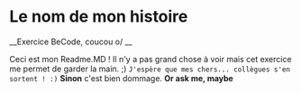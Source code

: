 # Le nom de mon histoire
__Exercice BeCode, coucou o/ __

Ceci est mon Readme.MD ! Il n'y a pas grand chose à voir mais cet exercice me permet de garder la main. ;)
```J'espère que mes chers... collègues s'en sortent ! :)```
__Sinon__ c'est bien dommage. **Or ask me, maybe**